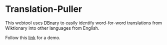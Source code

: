 # Translation-Puller
This webtool uses [DBnary](http://kaiko.getalp.org/about-dbnary/) to easily identify word-for-word translations from Wiktionary into other languages from English.

Follow this [link](http://iccalloway.info/translate) for a demo.

